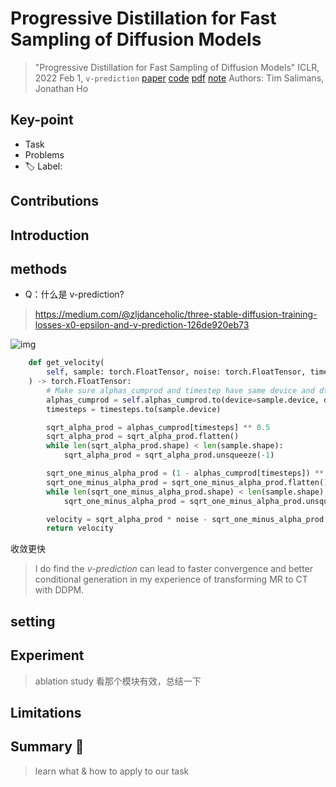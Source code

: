 # Progressive Distillation for Fast Sampling of Diffusion Models

> "Progressive Distillation for Fast Sampling of Diffusion Models" ICLR, 2022 Feb 1, `v-prediction`
> [paper](http://arxiv.org/abs/2202.00512v2) [code]() [pdf](./2022_02_ICLR_Progressive-Distillation-for-Fast-Sampling-of-Diffusion-Models.pdf) [note](./2022_02_ICLR_Progressive-Distillation-for-Fast-Sampling-of-Diffusion-Models_Note.md)
> Authors: Tim Salimans, Jonathan Ho

## Key-point

- Task
- Problems
- :label: Label:

## Contributions

## Introduction

## methods

- Q：什么是 v-prediction?

> https://medium.com/@zljdanceholic/three-stable-diffusion-training-losses-x0-epsilon-and-v-prediction-126de920eb73



![img](https://miro.medium.com/v2/resize:fit:105/0*UV1JFmuNmYvcASpU.png)

```python
    def get_velocity(
        self, sample: torch.FloatTensor, noise: torch.FloatTensor, timesteps: torch.IntTensor
    ) -> torch.FloatTensor:
        # Make sure alphas_cumprod and timestep have same device and dtype as sample
        alphas_cumprod = self.alphas_cumprod.to(device=sample.device, dtype=sample.dtype)
        timesteps = timesteps.to(sample.device)

        sqrt_alpha_prod = alphas_cumprod[timesteps] ** 0.5
        sqrt_alpha_prod = sqrt_alpha_prod.flatten()
        while len(sqrt_alpha_prod.shape) < len(sample.shape):
            sqrt_alpha_prod = sqrt_alpha_prod.unsqueeze(-1)

        sqrt_one_minus_alpha_prod = (1 - alphas_cumprod[timesteps]) ** 0.5
        sqrt_one_minus_alpha_prod = sqrt_one_minus_alpha_prod.flatten()
        while len(sqrt_one_minus_alpha_prod.shape) < len(sample.shape):
            sqrt_one_minus_alpha_prod = sqrt_one_minus_alpha_prod.unsqueeze(-1)

        velocity = sqrt_alpha_prod * noise - sqrt_one_minus_alpha_prod * sample
        return velocity
```

收敛更快

> I do find the *v-prediction* can lead to faster convergence and better conditional generation in my experience of transforming MR to CT with DDPM.



## setting

## Experiment

> ablation study 看那个模块有效，总结一下

## Limitations

## Summary :star2:

> learn what & how to apply to our task

